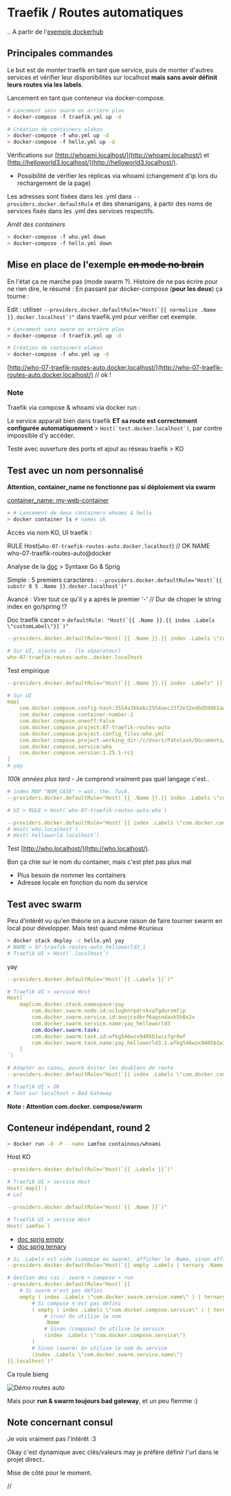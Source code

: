 # Traefik / Routes automatiques

.. A partir de l'[exemple dockerhub](https://hub.docker.com/_/traefik)


## Principales commandes

Le but est de monter traefik en tant que service, puis de monter d'autres services et vérifier leur disponibilités sur localhost **mais sans avoir définit leurs routes via les labels**.

Lancement en tant que conteneur via docker-compose.

```bash
# Lancement sans swarm en arrière plan
> docker-compose -f traefik.yml up -d

# Création de containers alakon
> docker-compose -f who.yml up -d
> docker-compose -f hello.yml up -d
```

Vérifications sur [http://whoami.localhost/](http://whoami.localhost/) et [http://helloworld3.localhost/](http://helloworld3.localhost/).

- Possibilité de vérifier les réplicas via whoami (changement d'ip lors du rechargement de la page)

Les adresses sont fixées dans les .yml dans `--providers.docker.defaultRule` et des shenanigans, à partir des noms de services fixés dans les .yml des services respectifs.

*Arrêt des containers*

```bash
> docker-compose -f who.yml down
> docker-compose -f hello.yml down
```



## Mise en place de l'exemple ~~en mode no brain~~

En l'état ça ne marche pas (mode swarm ?). Histoire de ne pas écrire pour ne rien dire, le résumé : En passant par docker-compose (**pour les deux**) ça tourne :

Edit : utiliser ```--providers.docker.defaultRule="Host(`{{ normalize .Name }}.docker.localhost`)"``` dans traefik.yml pour vérifier cet exemple.

```bash
# Lancement sans swarm en arrière plan
> docker-compose -f traefik.yml up -d

# Création de containers alakon
> docker-compose -f who.yml up -d
```

[http://who-07-traefik-routes-auto.docker.localhost/](http://who-07-traefik-routes-auto.docker.localhost/) // ok !


### Note

Traefik via compose & whoami via docker run :

Le service apparait bien dans traefik **ET sa route est correctement configurée automatiquement** > ```Host(`test.docker.localhost`)```, par contre impossible d'y accéder.

Testé avec ouverture des ports et ajout au réseau traefik > KO



## Test avec un nom personnalisé

**Attention, container_name ne fonctionne pas si déploiement via swarm**

[container_name: my-web-container](https://docs.docker.com/compose/compose-file/#container_name)

```bash
> # Lancement de deux containers whoami & hello
> docker container ls # names ok
```

Accès via nom KO, UI traefik :

RULE
Host(`who-07-traefik-routes-auto.docker.localhost`) // OK
NAME
who-07-traefik-routes-auto@docker

Analyse de la [doc](https://docs.traefik.io/providers/docker/#defaultrule) > Syntaxe Go & Sprig

Simple : 5 premiers caractères : ```--providers.docker.defaultRule="Host(`{{ substr 0 5 .Name }}.docker.localhost`)"```

Avancé : Virer tout ce qu'il y a après le premier '-' // Dur de choper le string index en go/spring !?

Doc traefik cancer > ```defaultRule: "Host(`{{ .Name }}.{{ index .Labels \"customLabel\"}}`)"```

```yml
--providers.docker.defaultRule="Host(`{{ .Name }}.{{ index .Labels \"customLabel\" }}`)"

# Sur UI, ajoute un . (le séparateur)
who-07-traefik-routes-auto..docker.localhost
```

Test empirique

```yml
--providers.docker.defaultRule="Host(`{{ .Name }}.{{ index .Labels" }}`)"

# Sur UI
map[
    com.docker.compose.config-hash:3554a3bbabc2554aec33f2e32e4bd500b1ad15f7f39634d6715a3058371526d0
    com.docker.compose.container-number:1
    com.docker.compose.oneoff:False
    com.docker.compose.project:07-traefik-routes-auto
    com.docker.compose.project.config_files:who.yml
    com.docker.compose.project.working_dir:/c/Users/Patolash/Documents/_dev/server-related-tutorials/01-docker/04-my-tests/07-traefik-routes-auto
    com.docker.compose.service:who
    com.docker.compose.version:1.25.1-rc1
]
# yay
```

*100k années plus tard* - Je comprend vraiment pas quel langage c'est..

```yml
# index MAP "NOM_CASE" > wat. the. fuck.
--providers.docker.defaultRule="Host(`{{ .Name }}.{{ index .Labels \"com.docker.compose.service\"}}`)"

# UI > RULE > Host(`who-07-traefik-routes-auto.who`)

--providers.docker.defaultRule="Host(`{{ index .Labels \"com.docker.compose.service\"}}.localhost`)"
# Host(`who.localhost`)
# Host(`helloworld.localhost`)
```

Test [http://who.localhost/](http://who.localhost/).

Bon ça chie sur le nom du container, mais c'est ptet pas plus mal

- Plus besoin de nommer les containers
- Adresse locale en fonction du nom du service



## Test avec swarm

Peu d'intérêt vu qu'en théorie on a aucune raison de faire tourner swarm en local pour développer. Mais test quand même #curieux

```bash
> docker stack deploy -c hello.yml yay
# NAME > 07-traefik-routes-auto_helloworld3_1
# Traefik UI > Host(`.localhost`)
```

yay

```yaml
--providers.docker.defaultRule="Host(`{{ .Labels }}`)"

# Traefik UI > service Host
Host(`
    map[com.docker.stack.namespace:yay
        com.docker.swarm.node.id:uc1ugbnrpdrskva7gdursmfip
        com.docker.swarm.service.id:aoojcx4brf6agsndaxk5h0x2x
        com.docker.swarm.service.name:yay_helloworld3
        com.docker.swarm.task:
        com.docker.swarm.task.id:wfkg546wzx9405b1wis7qr8wf
        com.docker.swarm.task.name:yay_helloworld3.1.wfkg546wzx9405b1wis7qr8wf
    ]
`)

# Adapter au cazou, pouré éviter les doublons de route
--providers.docker.defaultRule="Host(`{{ index .Labels \"com.docker.compose.service\"}}{{ index .Labels \"com.docker.swarm.service.name\"}}.localhost`)"

# Traefik UI > Ok
# Test sur localhost > Bad Gateway
```

**Note : Attention com.docker. compose/swarm**



## Conteneur indépendant, round 2

```bash
> docker run -d -P --name iamfoo containous/whoami
```

Host KO

```yaml
--providers.docker.defaultRule="Host(`{{ .Labels }}`)"

# Traefik UI > service Host
Host(`map[]`)
# Lel

--providers.docker.defaultRule="Host(`{{ .Name }}`)"

# Traefik UI > service Host
Host(`iamfoo`)
```

- [doc sprig empty](https://masterminds.github.io/sprig/defaults.html#empty)
- [doc sprig ternary](https://masterminds.github.io/sprig/defaults.html#ternary)

```yml
# Si .Labels est vide (compose ou swarm), afficher le .Name, sinon afficher le nom du service
--providers.docker.defaultRule="Host(`{{ empty .Labels | ternary .Name ( index .Labels \"com.docker.compose.service\" ) }}.localhost`)"

# Gestion des cas : swarm > compose > run
--providers.docker.defaultRule="Host(`{{
    # Si swarm n'est pas défini
    empty ( index .Labels \"com.docker.swarm.service.name\" ) | ternary
        # Si compose n'est pas défini
        ( empty ( index .Labels \"com.docker.compose.service\" ) | ternary
            # (run) On utilise le nom
            .Name 
            # Sinon (compose) On utilise le service
            (index .Labels \"com.docker.compose.service\")
        )
        # Sinon (swarm) On utilise le nom du service
        (index .Labels \"com.docker.swarm.service.name\")
}}.localhost`)"
```

Ca roule bieng

![Démo routes auto](/01-docker/04-my-tests/07-traefik-routes-auto/docs/images/200108-traefik-routes-auto.jpg)

Mais pour **run & swarm toujours bad gateway**, et un peu flemme :}


## Note concernant consul

Je vois vraiment pas l'intérêt :3

Okay c'est dynamique avec clés/valeurs may je préfère définir l'url dans le projet direct..

Mise de côté pour le moment.





















//